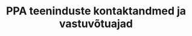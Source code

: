 ---
schema: default
title: PPA teeninduste kontaktandmed ja vastuvõtuajad
notes: PPA teeninduste aadressid ja vastuvõtuajad koos lingiga vastuvõtuaja broneeringu süsteemi. Andmed on genereeritud 02. jaanuari. 2016 seisuga.
department: ''
category:
  - Government services
resources:
  - name: Teenindusbüroodprefektuurides
    url: 'https://www.politsei.ee/dotAsset/528874.csv'
    format: CSV
license: 'http://creativecommons.org/licenses/by/3.0/'
date_issued: 21/01/2016
date_modified: 21/01/2016
organization: Politsei- ja Piirivalveamet
maintainer_name: Ants Hinno
maintainer_email: ants.hinno@politsei.ee
maintainer_phone: '6123098'
legacy_url: 'https://opendata.riik.ee/en/dataset/ppa-teeninduste-kontaktandmed-ja-vastuv-tuajad'
---